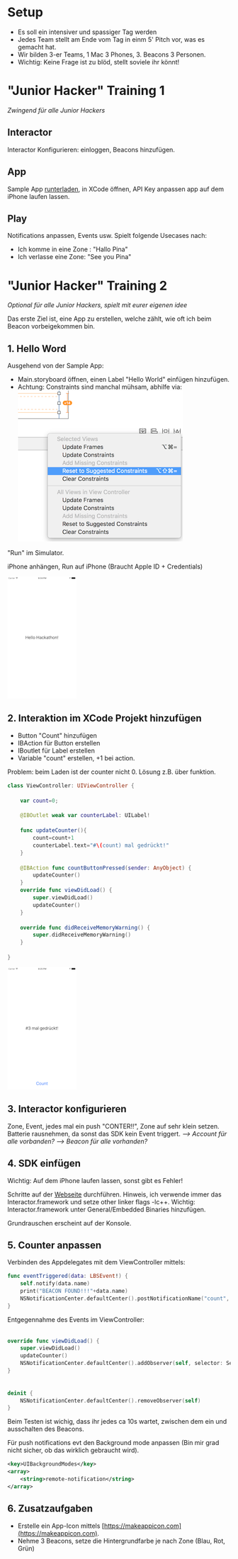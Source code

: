 # Setup

- Es soll ein intensiver und spassiger Tag werden 
- Jedes Team stellt am Ende vom Tag in einm 5' Pitch vor, was es gemacht hat.
- Wir bilden 3-er Teams, 1 Mac 3 Phones, 3. Beacons 3 Personen.
- Wichtig: Keine Frage ist zu blöd, stellt soviele ihr könnt!

# "Junior Hacker" Training 1

*Zwingend für alle Junior Hackers*

## Interactor
Interactor Konfigurieren: einloggen, Beacons hinzufügen. 

## App
Sample App [runterladen](https://developer.interactor.swisscom.ch/download-sdk-and-apps), in XCode öffnen, API Key anpassen app auf dem iPhone laufen lassen.

## Play
Notifications anpassen, Events usw. 
Spielt folgende Usecases nach:
- Ich komme in eine Zone : "Hallo Pina"
- Ich verlasse eine Zone: "See you Pina"

# "Junior Hacker" Training 2 
*Optional für alle Junior Hackers, spielt mit eurer eigenen idee*

Das erste Ziel ist, eine App zu erstellen, welche zählt, wie oft ich beim Beacon vorbeigekommen bin. 

## 1. Hello Word

Ausgehend von der Sample App: 
- Main.storyboard öffnen, einen Label "Hello World" einfügen hinzufügen. 
- Achtung: Constraints sind manchal mühsam, abhilfe via: 
![alt text](images/s0.png)

"Run" im Simulator. 

iPhone anhängen, Run auf iPhone (Braucht Apple ID + Credentials)

![alt text](images/s1.png)

## 2. Interaktion im XCode Projekt hinzufügen
- Button "Count" hinzufügen
- IBAction für Button erstellen
- IBoutlet für Label erstellen
- Variable "count" erstellen, +1 bei action.

Problem: beim Laden ist der counter nicht 0. Lösung z.B. über funktion.

```swift
class ViewController: UIViewController {
    
    var count=0;
    
    @IBOutlet weak var counterLabel: UILabel!
    
    func updateCounter(){
        count=count+1
        counterLabel.text="#\(count) mal gedrückt!"
    }
    
    @IBAction func countButtonPressed(sender: AnyObject) {
        updateCounter()
    }
    override func viewDidLoad() {
        super.viewDidLoad()
        updateCounter()
    }

    override func didReceiveMemoryWarning() {
        super.didReceiveMemoryWarning()
    }
    
}

```

![alt text](images/s2.png)

## 3. Interactor konfigurieren
Zone, Event, jedes mal ein push "CONTER!!", Zone auf sehr klein setzen.
Batterie rausnehmen, da sonst das SDK kein Event triggert. 
_--> Account für alle vorbanden?_
_--> Beacon für alle vorhanden?_

## 4. SDK einfügen
Wichtig: Auf dem iPhone laufen lassen, sonst gibt es Fehler!

Schritte auf der [Webseite](https://developer.interactor.swisscom.ch/developer/sdk/swift/getting-started) durchführen.
Hinweis, ich verwende immer das Interactor.framework und setze other linker flags -lc++.
Wichtig: Interactor.framework unter General/Embedded Binaries hinzufügen.

Grundrauschen erscheint auf der Konsole.

## 5. Counter anpassen

Verbinden des Appdelegates mit dem ViewController mittels: 

```swift
func eventTriggered(data: LBSEvent!) {
    self.notify(data.name)
    print("BEACON FOUND!!!"+data.name)
    NSNotificationCenter.defaultCenter().postNotificationName("count", object: nil)
}
```

Entgegennahme des Events im ViewController: 
```swift

override func viewDidLoad() {
    super.viewDidLoad()
    updateCounter()
    NSNotificationCenter.defaultCenter().addObserver(self, selector: Selector("updateCounter"), name:"count", object: nil);
}


deinit {
    NSNotificationCenter.defaultCenter().removeObserver(self)
}

```

Beim Testen ist wichig, dass ihr jedes ca 10s wartet, zwischen dem ein und ausschalten des Beacons.

Für push notifications evt den Background mode anpassen (Bin mir grad nicht sicher, ob das wirklich gebraucht wird).
```xml
<key>UIBackgroundModes</key>
<array>
	<string>remote-notification</string>
</array>
```


## 6. Zusatzaufgaben

- Erstelle ein App-Icon mittels [https://makeappicon.com](https://makeappicon.com).
- Nehme 3 Beacons, setze die Hintergrundfarbe je nach Zone (Blau, Rot, Grün)


